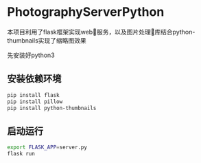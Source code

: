 # PhotographyServerPython

本项目利用了flask框架实现web服务，以及图片处理库结合python-thumbnails实现了缩略图效果

先安装好python3

## 安装依赖环境
```bash
pip install flask
pip install pillow
pip install python-thumbnails
```

## 启动运行
```bash
export FLASK_APP=server.py
flask run
```
